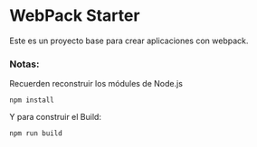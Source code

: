 # WebPack Starter

Este es un proyecto base para crear aplicaciones con webpack.

### Notas:
Recuerden reconstruir los módules de Node.js
```
npm install
```

Y para construir el Build:

```
npm run build
```

